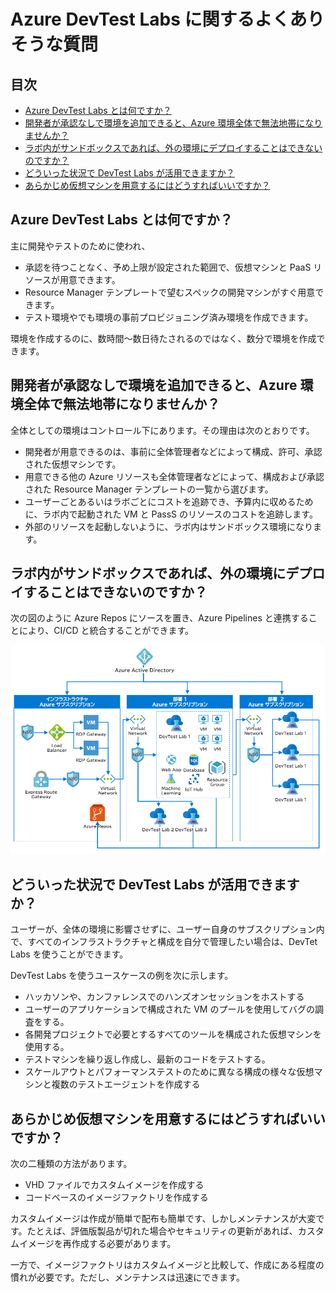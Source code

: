 # Azure DevTest Labs に関するよくありそうな質問

## 目次

- [Azure DevTest Labs とは何ですか？](#q-about)
- [開発者が承認なしで環境を追加できると、Azure 環境全体で無法地帯になりませんか？](#q-sandbox)
- [ラボ内がサンドボックスであれば、外の環境にデプロイすることはできないのですか？](#q-deploy)
- [どういった状況で DevTest Labs が活用できますか？](#q-scene)
- [あらかじめ仮想マシンを用意するにはどうすればいいですか？](#q-custom-image)

## <a id="q-about">Azure DevTest Labs とは何ですか？</a>

主に開発やテストのために使われ、

- 承認を待つことなく、予め上限が設定された範囲で、仮想マシンと PaaS リソースが用意できます。
- Resource Manager テンプレートで望むスペックの開発マシンがすぐ用意できます。
- テスト環境やでも環境の事前プロビジョニング済み環境を作成できます。

環境を作成するのに、数時間〜数日待たされるのではなく、数分で環境を作成できます。

## <a id="q-sandbox">開発者が承認なしで環境を追加できると、Azure 環境全体で無法地帯になりませんか？</a>

全体としての環境はコントロール下にあります。その理由は次のとおりです。

- 開発者が用意できるのは、事前に全体管理者などによって構成、許可、承認された仮想マシンです。
- 用意できる他の Azure リソースも全体管理者などによって、構成および承認された Resource Manager テンプレートの一覧から選びます。
- ユーザーごとあるいはラボごとにコストを追跡でき、予算内に収めるために、ラボ内で起動された VM と PassS のリソースのコストを追跡します。
- 外部のリソースを起動しないように、ラボ内はサンドボックス環境になります。


## <a id="q-deploy">ラボ内がサンドボックスであれば、外の環境にデプロイすることはできないのですか？</a>

次の図のように Azure Repos にソースを置き、Azure Pipelines と連携することにより、CI/CD と統合することができます。

![DevTestLabsの概要](DevTestLabs-Overview.png)

## <a id="q-scene">どういった状況で DevTest Labs が活用できますか？</a>

ユーザーが、全体の環境に影響させずに、ユーザー自身のサブスクリプション内で、すべてのインフラストラクチャと構成を自分で管理したい場合は、DevTet Labs を使うことができます。

DevTest Labs を使うユースケースの例を次に示します。

- ハッカソンや、カンファレンスでのハンズオンセッションをホストする
- ユーザーのアプリケーションで構成された VM のプールを使用してバグの調査をする。
- 各開発プロジェクトで必要とするすべてのツールを構成された仮想マシンを使用する。
- テストマシンを繰り返し作成し、最新のコードをテストする。
- スケールアウトとパフォーマンステストのために異なる構成の様々な仮想マシンと複数のテストエージェントを作成する

## <a id="q-custom-image">あらかじめ仮想マシンを用意するにはどうすればいいですか？</a>

次の二種類の方法があります。

- VHD ファイルでカスタムイメージを作成する
- コードベースのイメージファクトリを作成する

カスタムイメージは作成が簡単で配布も簡単です、しかしメンテナンスが大変です。たとえば、評価版製品が切れた場合やセキュリティの更新があれば、カスタムイメージを再作成する必要があります。

一方で、イメージファクトリはカスタムイメージと比較して、作成にある程度の慣れが必要です。ただし、メンテナンスは迅速にできます。